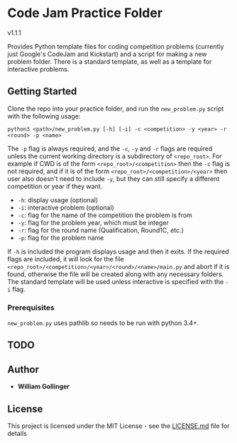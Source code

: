# Code Jam Practice Folder

v1.1.1

Provides Python template files for coding competition problems (currently just Google's CodeJam and Kickstart) and a script for making a new problem folder. There is a standard template, as well as a template for interactive problems.

## Getting Started

Clone the repo into your practice folder, and run the `new_problem.py` script with the following usage:

    python3 <path>/new_problem.py [-h] [-i] -c <competition> -y <year> -r <round> -p <name>

The `-p` flag is always required, and the `-c`, `-y` and `-r` flags are required unless the current working directory is a subdirectory of `<repo_root>`. For example if CWD is of the form `<repo_root>/<competition>` then the `-c` flag is not required, and if it is of the form `<repo_root>/<competition>/<year>` then user also doesn't need to include `-y`, but they can still specify a different competition or year if they want.

* `-h`: display usage (optional)
* `-i`: interactive problem (optional)
* `-c`: flag for the name of the competition the problem is from
* `-y`: flag for the problem year, which must be integer
* `-r`: flag for the round name (Qualification, Round1C, etc.)
* `-p`: flag for the problem name

If `-h` is included the program displays usage and then it exits. If the required flags are included, it will look for the file `<repo_root>/<competition>/<year>/<round>/<name>/main.py` and abort if it is found, otherwise the file will be created along with any necessary folders. The standard template will be used unless interactive is specified with the `-i` flag.

### Prerequisites
`new_problem.py` uses pathlib so needs to be run with python 3.4+.

## TODO


## Author

* **William Gollinger**

## License

This project is licensed under the MIT License - see the [LICENSE.md](LICENSE.md) file for details
